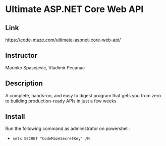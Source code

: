 # Ultimate ASP.NET Core Web API

## Link
https://code-maze.com/ultimate-aspnet-core-web-api/

## Instructor
Marinko Spasojevic, Vladimir Pecanac

## Description

A complete, hands-on, and easy to digest program that gets you from zero to building production-ready APIs in just a few weeks

## Install

Run the following command as administrator on powershell:
- `setx SECRET "CodeMazeSecretKey" /M`
